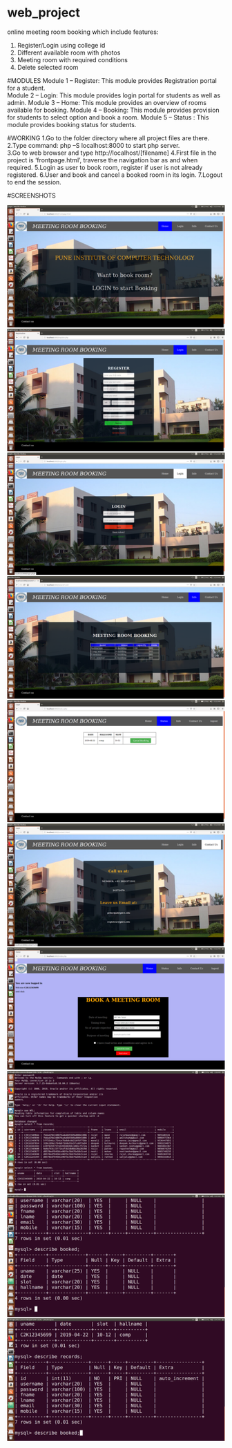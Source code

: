 # web_project
online meeting room booking which include features:
1. Register/Login using college id
2. Different available room with photos
3. Meeting room with required conditions
4. Delete selected room

#MODULES
Module 1 – Register: This module provides Registration portal for a student. 	
Module 2 – Login: This module provides login portal for students as well as admin.
Module 3 – Home: This module provides an overview of rooms available for booking.
Module 4 – Booking: This module provides provision for students to select option and book a room.
Module 5 – Status : This module provides booking status for students.

#WORKING
1.Go to the folder directory where all project files are there.
2.Type command: php –S localhost:8000 	to start php server. 	
3.Go to web browser and type http://localhost/[filename]
4.First 	file in the project is ‘frontpage.html’, traverse the navigation 	bar as and when required.
5.Login 	as user to book room, register if user is not already registered.
6.User 	and book and cancel a booked room in its login.
7.Logout to end the session.

#SCREENSHOTS

![Home Page](/Screenshots/image12.png)
![Register](/Screenshots/image2.png)
![Login](/Screenshots/image5.png)
![Information Page](/Screenshots/image7.png)
![Booking Status](/Screenshots/image8.png)
![Contact Us](/Screenshots/image9.png)
![Booking Page](/Screenshots/image10.png)
![Database Table 1](/Screenshots/image1.png)
![Database Table 2](/Screenshots/image3.png)
![Database Table 3](/Screenshots/image6.png)
